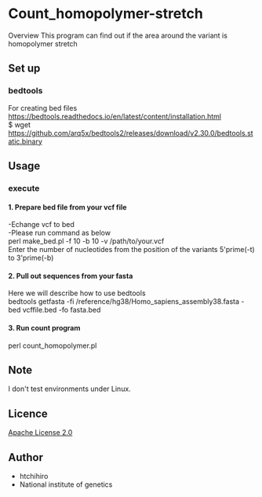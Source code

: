# Count_homopolymer-stretch

Overview
This program can find out if the area around the variant is homopolymer stretch

## Set up  
### bedtools
For creating bed files
https://bedtools.readthedocs.io/en/latest/content/installation.html  
$ wget https://github.com/arq5x/bedtools2/releases/download/v2.30.0/bedtools.static.binary

## Usage
### execute  
#### 1. Prepare bed file from your vcf file  
  -Echange vcf to bed  
   -Please run command as below  
    perl make_bed.pl -f 10 -b 10 -v /path/to/your.vcf  
    Enter the number of nucleotides from the position of the variants 5'prime(-t) to 3'prime(-b)    
#### 2. Pull out sequences from your fasta 
Here we will describe how to use bedtools  
bedtools getfasta -fi /reference/hg38/Homo_sapiens_assembly38.fasta -bed vcffile.bed  -fo fasta.bed  

#### 3. Run count program  
perl count_homopolymer.pl  

## Note
 
I don't test environments under Linux.

## Licence

[Apache License 2.0](https://github.com/htchihiro/Count_homopolymer-stretch/blob/main/LICENSE)

## Author  

* htchihiro
* National institute of genetics
